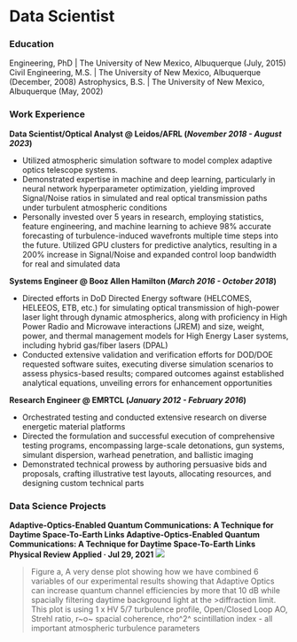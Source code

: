 # Data Scientist

### Education 
Engineering, PhD | The University of New Mexico, Albuquerque (July, 2015)
Civil Engineering, M.S. | The University of New Mexico, Albuquerque (December, 2008)
Astrophysics, B.S. | The University of New Mexico, Albuquerque (May, 2002)

### Work Experience
**Data Scientist/Optical Analyst @ Leidos/AFRL (_November 2018 - August 2023_)**
- Utilized atmospheric simulation software to model complex adaptive optics telescope systems.
- Demonstrated expertise in machine and deep learning, particularly in neural network hyperparameter optimization, yielding improved Signal/Noise ratios in simulated and real optical transmission paths under turbulent atmospheric conditions
- Personally invested over 5 years in research, employing statistics, feature engineering, and machine learning to achieve 98% accurate forecasting of turbulence-induced wavefronts multiple time steps into the future. Utilized GPU clusters for predictive analytics, resulting in a 200% increase in Signal/Noise and expanded control loop bandwidth for real and simulated data

**Systems Engineer @ Booz Allen Hamilton (_March 2016 - October 2018_)**
- Directed efforts in DoD Directed Energy software (HELCOMES, HELEEOS, ETB, etc.) for simulating optical transmission of high-power laser light through dynamic atmospherics, along with proficiency in High Power Radio and Microwave interactions (JREM) and size, weight, power, and thermal management models for High Energy Laser systems, including hybrid gas/fiber lasers (DPAL)
- Conducted extensive validation and verification efforts for DOD/DOE requested software suites, executing diverse simulation scenarios to assess physics-based results; compared outcomes against established analytical equations, unveiling errors for enhancement opportunities

**Research Engineer @ EMRTCL (_January 2012 - February 2016_)**
- Orchestrated testing and conducted extensive research on diverse energetic material platforms
- Directed the formulation and successful execution of comprehensive testing programs, encompassing large-scale detonations, gun systems, simulant dispersion, warhead penetration, and ballistic imaging
- Demonstrated technical prowess by authoring persuasive bids and proposals, crafting illustrative test layouts, allocating resources, and designing custom technical parts

### Data Science Projects

**Adaptive-Optics-Enabled Quantum Communications: A Technique for Daytime Space-To-Earth Links Adaptive-Optics-Enabled Quantum Communications: A Technique for Daytime Space-To-Earth Links
Physical Review Applied · Jul 29, 2021**
![](https://github.com/mark96harris/mark96harris.github.io/assets/126911211/716d490a-cf41-49a3-a0f6-05910c2e3642)

> Figure a, A very dense plot showing how we have combined 6 variables of our experimental results showing that Adaptive Optics can increase quantum channel efficiencies by more that 10 dB while spacially filtering daytime background light at the >diffraction limit.  This plot is using 1 x HV 5/7 turbulence profile, Open/Closed Loop AO, Strehl ratio, r~o~ spacial coherence, rho^2^ scintillation index - all important atmospheric turbulence parameters
